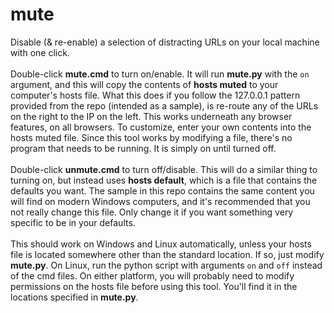 # mute
Disable (& re-enable) a selection of distracting URLs on your local machine with one click.<br><br>
Double-click **mute.cmd** to turn on/enable. It will run **mute.py** with the `on` argument, and this will copy the contents of **hosts muted** to your computer's hosts file. What this does if you follow the 127.0.0.1 pattern provided from the repo (intended as a sample), is re-route any of the URLs on the right to the IP on the left. This works underneath any browser features, on all browsers. To customize, enter your own contents into the hosts muted file. Since this tool works by modifying a file, there's no program that needs to be running. It is simply on until turned off.<br><br>
Double-click **unmute.cmd** to turn off/disable. This will do a similar thing to turning on, but instead uses **hosts default**, which is a file that contains the defaults you want. The sample in this repo contains the same content you will find on modern Windows computers, and it's recommended that you not really change this file. Only change it if you want something very specific to be in your defaults.<br><br>
This should work on Windows and Linux automatically, unless your hosts file is located somewhere other than the standard location. If so, just modify **mute.py**. On Linux, run the python script with arguments `on` and `off` instead of the cmd files. On either platform, you will probably need to modify permissions on the hosts file before using this tool. You'll find it in the locations specified in **mute.py**.
